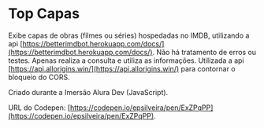 # Top Capas

Exibe capas de obras (filmes ou séries) hospedadas no IMDB, utilizando a api [https://betterimdbot.herokuapp.com/docs/](https://betterimdbot.herokuapp.com/docs/). Não há tratamento de erros ou testes. Apenas realiza a consulta e utiliza as informações. Utilizada a api [https://api.allorigins.win/](https://api.allorigins.win/) para contornar o bloqueio do CORS.

Criado durante a Imersão Alura Dev (JavaScript).

URL do Codepen: [https://codepen.io/epsilveira/pen/ExZPqPP](https://codepen.io/epsilveira/pen/ExZPqPP).